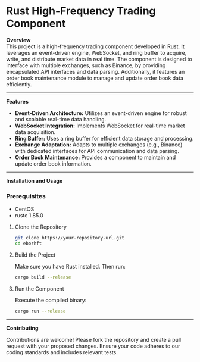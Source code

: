 # Rust High-Frequency Trading Component

**Overview**  
This project is a high-frequency trading component developed in Rust. It leverages an event-driven engine, WebSocket, and ring buffer to acquire, write, and distribute market data in real time. The component is designed to interface with multiple exchanges, such as Binance, by providing encapsulated API interfaces and data parsing. Additionally, it features an order book maintenance module to manage and update order book data efficiently.

---

**Features**

- **Event-Driven Architecture:** Utilizes an event-driven engine for robust and scalable real-time data handling.
- **WebSocket Integration:** Implements WebSocket for real-time market data acquisition.
- **Ring Buffer:** Uses a ring buffer for efficient data storage and processing.
- **Exchange Adaptation:** Adapts to multiple exchanges (e.g., Binance) with dedicated interfaces for API communication and data parsing.
- **Order Book Maintenance:** Provides a component to maintain and update order book information.

---

**Installation and Usage**

### Prerequisites
- CentOS
- rustc 1.85.0

1. Clone the Repository

   ```bash
   git clone https://your-repository-url.git
   cd eborhft

2. Build the Project

   Make sure you have Rust installed. Then run:

   ```bash
   cargo build --release

3. Run the Component

   Execute the compiled binary:

   ```bash
   cargo run --release
---
**Contributing**

Contributions are welcome! Please fork the repository and create a pull request with your proposed changes. Ensure your code adheres to our coding standards and includes relevant tests.
